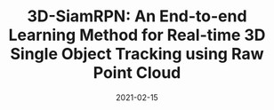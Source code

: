 ---
title: "3D-SiamRPN: An End-to-end Learning Method for Real-time 3D Single Object Tracking using Raw Point Cloud"
excerpt: 'Zheng Fang; Sifan Zhou; Yubo Cui; Sebastian Scherer.'
collection: publications
permalink: /publication/3d_siamrpn
date: 2021-02-15
venue: 'IEEE Sensors Journal'
paperurl: 'http://academicpages.github.io/files/3D-SiamRPN.pdf'
link: 'https://ieeexplore.ieee.org/document/9235506'
# citation: 'Z. Fang, S. Zhou, Y. Cui and S. Scherer. 3D-SiamRPN: An End-to-End Learning Method for Real-Time 3D Single Object Tracking Using Raw Point Cloud. in IEEE Sensors Journal, vol. 21, no. 4, pp. 4995-5011, 15 Feb.15, 2021, doi: 10.1109/JSEN.2020.3033034.'
---
